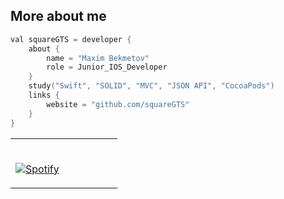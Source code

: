 
## More about me
```swift
val squareGTS = developer {
    about {
        name = "Maxim Bekmetov"
        role = Junior_IOS_Developer
    }
    study("Swift", "SOLID", "MVC", "JSON API", "CocoaPods")
    links {
        website = "github.com/squareGTS"
    }
}
```



<table width="100%"> 
  <tr>
  <td width="50%">
      
&nbsp; <br>  [![Spotify](https://novatorem-black-five.vercel.app/api/spotify)](https://open.spotify.com/user/12125645050)

  </td>
  <td width="50%">
